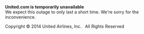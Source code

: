 **United.com is temporarily unavailable**  
We expect this outage to only last a short time. We're sorry for the inconvenience.  
  

Copyright © 2014 United Airlines, Inc.   All Rights Reserved